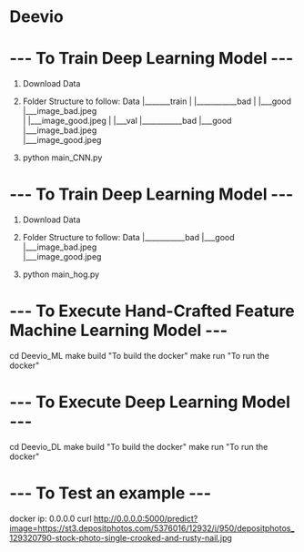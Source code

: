 # Deevio
# --- To Train Deep Learning Model ---
1) Download Data
2) Folder Structure to follow:
	Data
	|_______train
	|		|___________bad
	|		|___good	|___image_bad.jpeg		
	|		|___image_good.jpeg
	|
	|___val
		|___________bad
		|___good	|___image_bad.jpeg		
			|___image_good.jpeg	

3) python main_CNN.py

# --- To Train Deep Learning Model ---
1) Download Data
2) Folder Structure to follow:
	Data
	|___________bad
	|___good	|___image_bad.jpeg		
	|___image_good.jpeg


3) python main_hog.py


# --- To Execute Hand-Crafted Feature Machine Learning Model ---
cd Deevio_ML
make build	"To build the docker"
make run	"To run the docker"

# --- To Execute Deep Learning Model ---
cd Deevio_DL
make build	"To build the docker"
make run	"To run the docker"

# --- To Test an example ---
docker ip: 0.0.0.0
curl http://0.0.0.0:5000/predict?image=https://st3.depositphotos.com/5376016/12932/i/950/depositphotos_129320790-stock-photo-single-crooked-and-rusty-nail.jpg



